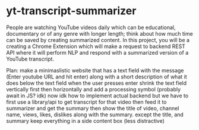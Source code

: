 # yt-transcript-summarizer

People are watching YouTube videos daily which can be educational, documentary or of any genre with longer length; think about how much time can be saved by creating summarized content. In this project, you will be a creating a Chrome Extension which will make a request to backend REST API where it will perform NLP and respond with a summarized version of a YouTube transcript.


Plan:
make a minimaslistic website that has a text field with the message (Enter youtube URL and hit enter) along with a short description of what it does below the text field
when the user presses enter shrink the text field vertically first then horizontally and add a processing symbol (probably await in JS? idk)
now idk how to implement actual backend but we have to first use a library/api to get transcript for that video then feed it to summarizer and get the summary
then show the title of video, channel name, views, likes, dislikes along with the summary.
except the title, and summary keep everything in a side content box (less distractive)
